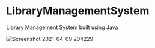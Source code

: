 # LibraryManagementSystem
Library Management System built using Java

![Screenshot 2021-04-09 204229](https://user-images.githubusercontent.com/47826916/114201772-2fac2900-9974-11eb-8a61-19978d9f7812.png)
